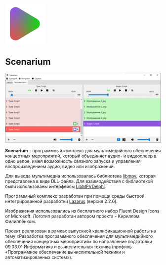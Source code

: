 ![Логотип проекта](./icons/logo.png)
# Scenarium

![Предпросмотр программного комплекса](./images/Scenarium_Preview.png)

**Scenarium** - программный комплекс для мультимедийного обеспечения концертных мероприятий, который объединяет аудио- и видеоплеер в одно целое, имея возможность связного запуска и управления  воспроизведением аудио, видео или изображений.

Для вывода мультимедиа использовалась библиотека [libmpv](https://github.com/mpv-player/mpv), которая представлена в виде DLL-файла. Для взаимодействия с библиотекой были использованы интерфейсы [LibMPVDelphi](https://github.com/nbuyer/LibMPVDelphi). 

Программный комплекс разработан при помощи среды быстрой интегрированной разработки [Lazarus](https://www.lazarus-ide.org/) (версия 2.2.6).

Изображения использовались из бесплатного набор Fluent Design Icons от Microsoft. Логотип разработан автором проекта - Кириллом Филиппёнком.

Проект реализован в рамках выпускной квалификационной работы на тему «Разработка программного обеспечения для мультимедийного обеспечения концертных мероприятий» по направление подготовки 09.03.01 Информатика и вычислительная техника
(профиль «Программное обеспечение вычислительной техники и автоматизированных систем»).